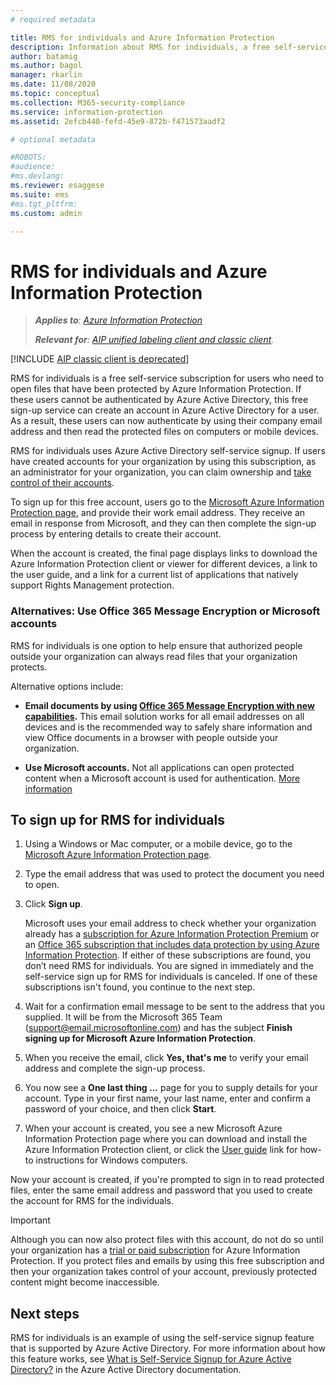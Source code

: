 ```yaml
---
# required metadata

title: RMS for individuals and Azure Information Protection
description: Information about RMS for individuals, a free self-service subscription for users who have been sent protected files, but these users cannot be authenticated because their IT department does not manage an account for them in Azure. 
author: batamig
ms.author: bagol
manager: rkarlin
ms.date: 11/08/2020
ms.topic: conceptual
ms.collection: M365-security-compliance
ms.service: information-protection
ms.assetid: 2efcb440-fefd-45e9-872b-f471573aadf2

# optional metadata

#ROBOTS:
#audience:
#ms.devlang:
ms.reviewer: esaggese
ms.suite: ems
#ms.tgt_pltfrm:
ms.custom: admin

---
```


# RMS for individuals and Azure Information Protection

>***Applies to**: [Azure Information Protection](/office365/servicedescriptions/microsoft-365-service-descriptions/microsoft-365-tenantlevel-services-licensing-guidance/microsoft-365-security-compliance-licensing-guidance#information-protection)*
>
>***Relevant for**: [AIP unified labeling client and classic client](faqs.md#whats-the-difference-between-the-azure-information-protection-classic-and-unified-labeling-clients).*

[!INCLUDE [AIP classic client is deprecated](includes/classic-client-sunset.md)]

RMS for individuals is a free self-service subscription for users who need to open files that have been protected by Azure Information Protection. If these users cannot be authenticated by Azure Active Directory, this free sign-up service can create an account in Azure Active Directory for a user. As a result, these users can now authenticate by using their company email address and then read the protected files on computers or mobile devices.

RMS for individuals uses Azure Active Directory self-service signup. If users have created accounts for your organization by using this subscription, as an administrator for your organization, you can claim ownership and [take control of their accounts](/azure/active-directory/users-groups-roles/domains-admin-takeover#external-admin-takeover). 

To sign up for this free account, users go to the [Microsoft Azure Information Protection page](https://aka.ms/rms-signup), and provide their work email address. They receive an email in response from Microsoft, and they can then complete the sign-up process by entering details to create their account. 

When the account is created, the final page displays links to download the Azure Information Protection client or viewer for different devices, a link to the user guide, and a link for a current list of applications that natively support Rights Management protection. 

### Alternatives: Use Office 365 Message Encryption or Microsoft accounts

RMS for individuals is one option to help ensure that authorized people outside your organization can always read files that your organization protects. 

Alternative options include:

- **Email documents by using [Office 365 Message Encryption with new capabilities](https://support.office.com/article/7ff0c040-b25c-4378-9904-b1b50210d00e).** This email solution works for all email addresses on all devices and is the recommended way to safely share information and view Office documents in a browser with people outside your organization.
 
- **Use Microsoft accounts.** Not all applications can open protected content when a Microsoft account is used for authentication. [More information](secure-collaboration-documents.md#supported-scenarios-for-opening-protected-documents) 


## To sign up for RMS for individuals

1. Using a Windows or Mac computer, or a mobile device, go to the [Microsoft Azure Information Protection page](https://aka.ms/rms-signup).

2. Type the email address that was used to protect the document you need to open.

3. Click **Sign up**.

    Microsoft uses your email address to check whether your organization already has a [subscription for Azure Information Protection Premium](/office365/servicedescriptions/microsoft-365-service-descriptions/microsoft-365-tenantlevel-services-licensing-guidance/microsoft-365-security-compliance-licensing-guidance#information-protection) or an [Office 365 subscription that includes data protection by using Azure Information Protection](https://query.prod.cms.rt.microsoft.com/cms/api/am/binary/RE4Dz8M). If either of these subscriptions are found, you don’t need RMS for individuals. You are signed in immediately and the self-service sign up for RMS for individuals is canceled. If one of these subscriptions isn't found, you continue to the next step.

4. Wait for a confirmation email message to be sent to the address that you supplied. It will be from the Microsoft 365 Team (support@email.microsoftonline.com) and has the subject **Finish signing up for Microsoft Azure Information Protection**.

5. When you receive the email, click **Yes, that's me** to verify your email address and complete the sign-up process.

6. You now see a **One last thing ...** page for you to supply details for your account. Type in your first name, your last name, enter and confirm a password of your choice, and then click **Start**.

7. When your account is created, you see a new Microsoft Azure Information Protection page where you can download and install the Azure Information Protection client, or click the [User guide](./rms-client/client-user-guide.md) link for how-to instructions for Windows computers.

Now your account is created, if you're prompted to sign in to read protected files, enter the same email address and password that you used to create the account for RMS for the individuals.

> [!IMPORTANT]
> Although you can now also protect files with this account, do not do so until your organization has a [trial or paid subscription](/office365/servicedescriptions/microsoft-365-service-descriptions/microsoft-365-tenantlevel-services-licensing-guidance/microsoft-365-security-compliance-licensing-guidance#information-protection/) for Azure Information Protection. If you protect files and emails by using this free subscription and then your organization takes control of your account, previously protected content might become inaccessible.


## Next steps
RMS for individuals is an example of using the self-service signup feature that is supported by Azure Active Directory. For more information about how this feature works, see [What is Self-Service Signup for Azure Active Directory?](/azure/active-directory/users-groups-roles/directory-self-service-signup) in the Azure Active Directory documentation.

